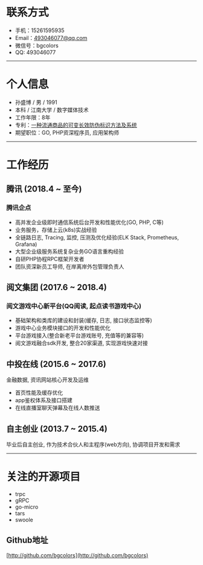 

# 联系方式

- 手机：15261595935
- Email：493046077@qq.com
- 微信号：bgcolors
- QQ: 493046077

---

# 个人信息

 - 孙盛博 / 男 / 1991 
 - 本科 / 江南大学 / 数字媒体技术
 - 工作年限：8年
 - 专利：[一种流通商品的可变长效防伪标识方法及系统](https://www.google.com/patents/CN105321076A?cl=zh&dq=%E5%AD%99%E7%9B%9B%E5%8D%9A&hl=zh-CN&sa=X&ved=0ahUKEwj87tjx7_3SAhXmsVQKHU6zAysQ6AEIHDAA)
 - 期望职位：GO, PHP资深程序员, 应用架构师

---

# 工作经历

## 腾讯 (2018.4 ~ 至今)

### 腾讯企点
 - 高并发企业级即时通信系统后台开发和性能优化(GO, PHP, C等)
 - 业务服务，存储上云(k8s)实战经验
 - 全链路日志, Tracing, 监控, 压测及优化经验(ELK Stack, Prometheus, Grafana)
 - 大型企业级服务系统复杂业务GO语言重构经验
 - 自研PHP协程RPC框架开发者
 - 团队资深新员工导师, 在岸离岸外包管理负责人

## 阅文集团 (2017.6 ~ 2018.4)

### 阅文游戏中心新平台(QQ阅读, 起点读书游戏中心)
 - 基础架构和类库的建设和封装(缓存, 日志, 接口状态监控等)
 - 游戏中心业务模块接口的开发和性能优化
 - 平台游戏接入(整合新老平台游戏账号, 充值等的兼容等)
 - 阅文游戏融合sdk开发, 整合20家渠道, 实现游戏快速对接

## 中投在线 (2015.6 ~ 2017.6)
金融数据, 资讯网站核心开发及运维
 - 首页性能及缓存优化
 - app鉴权体系及接口搭建
 - 在线直播室聊天弹幕及在线人数推送

## 自主创业 (2013.7 ~ 2015.4)
毕业后自主创业, 作为技术合伙人和主程序(web方向), 协调项目开发和需求


---

# 关注的开源项目
 - trpc
 - gRPC
 - go-micro
 - tars
 - swoole
## Github地址
[http://github.com/bgcolors](http://github.com/bgcolors)
